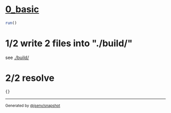 # [0_basic](../../new_url_and_js_module_fallback.test.mjs#L21)

```js
run()
```

# 1/2 write 2 files into "./build/"

see [./build/](./build/)

# 2/2 resolve

```js
{}
```

---

<sub>
  Generated by <a href="https://github.com/jsenv/core/tree/main/packages/tooling/snapshot">@jsenv/snapshot</a>
</sub>
